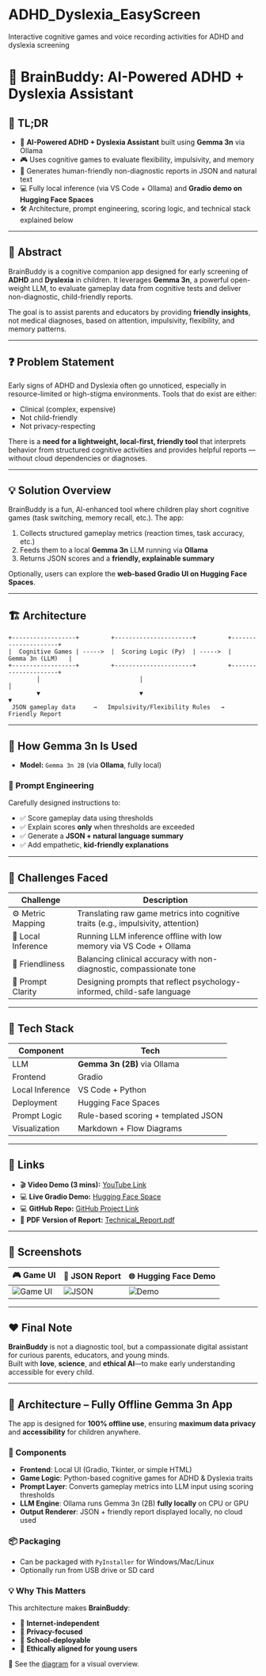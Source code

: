 # ADHD_Dyslexia_EasyScreen
Interactive cognitive games and voice recording activities for ADHD and dyslexia screening

# 🧠 BrainBuddy: AI-Powered ADHD + Dyslexia Assistant

## 🚀 TL;DR
- 🧠 **AI-Powered ADHD + Dyslexia Assistant** built using **Gemma 3n** via Ollama
- 🎮 Uses cognitive games to evaluate flexibility, impulsivity, and memory
- 🧾 Generates human-friendly non-diagnostic reports in JSON and natural text
- 💻 Fully local inference (via VS Code + Ollama) and **Gradio demo on Hugging Face Spaces**
- 🛠️ Architecture, prompt engineering, scoring logic, and technical stack explained below

---

## 📝 Abstract

BrainBuddy is a cognitive companion app designed for early screening of **ADHD** and **Dyslexia** in children. It leverages **Gemma 3n**, a powerful open-weight LLM, to evaluate gameplay data from cognitive tests and deliver non-diagnostic, child-friendly reports.

The goal is to assist parents and educators by providing **friendly insights**, not medical diagnoses, based on attention, impulsivity, flexibility, and memory patterns.

---

## ❓ Problem Statement

Early signs of ADHD and Dyslexia often go unnoticed, especially in resource-limited or high-stigma environments. Tools that do exist are either:
- Clinical (complex, expensive)
- Not child-friendly
- Not privacy-respecting

There is a **need for a lightweight, local-first, friendly tool** that interprets behavior from structured cognitive activities and provides helpful reports — without cloud dependencies or diagnoses.

---

## 💡 Solution Overview

BrainBuddy is a fun, AI-enhanced tool where children play short cognitive games (task switching, memory recall, etc.). The app:
1. Collects structured gameplay metrics (reaction times, task accuracy, etc.)
2. Feeds them to a local **Gemma 3n** LLM running via **Ollama**
3. Returns JSON scores and a **friendly, explainable summary**

Optionally, users can explore the **web-based Gradio UI on Hugging Face Spaces**.

---

## 🏗️ Architecture

```plaintext
+------------------+         +----------------------+         +---------------------+
|  Cognitive Games | ----->  |  Scoring Logic (Py)  | ----->  |    Gemma 3n (LLM)   |
+------------------+         +----------------------+         +---------------------+
        │                            │                                 │
        ▼                            ▼                                 ▼
 JSON gameplay data     →   Impulsivity/Flexibility Rules   →    Friendly Report
```
---

## 🧠 How Gemma 3n Is Used

- **Model:** `Gemma 3n 2B` (via **Ollama**, fully local)

### 🧪 Prompt Engineering
Carefully designed instructions to:
- ✅ Score gameplay data using thresholds
- ✅ Explain scores **only** when thresholds are exceeded
- ✅ Generate a **JSON + natural language summary**
- ✅ Add empathetic, **kid-friendly explanations**

---

## 🚧 Challenges Faced

| Challenge | Description |
|----------|-------------|
| ⚙️ Metric Mapping | Translating raw game metrics into cognitive traits (e.g., impulsivity, attention) |
| 🔐 Local Inference | Running LLM inference offline with low memory via VS Code + Ollama |
| 🧾 Friendliness | Balancing clinical accuracy with non-diagnostic, compassionate tone |
| 🧠 Prompt Clarity | Designing prompts that reflect psychology-informed, child-safe language |

---

## 🧰 Tech Stack

| Component       | Tech                                |
|----------------|-------------------------------------|
| LLM            | **Gemma 3n (2B)** via Ollama         |
| Frontend       | Gradio                              |
| Local Inference| VS Code + Python                    |
| Deployment     | Hugging Face Spaces                 |
| Prompt Logic   | Rule-based scoring + templated JSON |
| Visualization  | Markdown + Flow Diagrams            |

---

## 🔗 Links

- 🎬 **Video Demo (3 mins):** [YouTube Link](https://your-youtube-link.com)
- 💻 **Live Gradio Demo:** [Hugging Face Space](https://huggingface.co/spaces/your-space)
- 💻 **GitHub Repo:** [GitHub Project Link](https://github.com/your-repo)
- 📄 **PDF Version of Report:** [Technical_Report.pdf](./Technical_Report.pdf)

---

## 📸 Screenshots

| 🎮 Game UI | 📄 JSON Report | 🌐 Hugging Face Demo |
|-----------|----------------|----------------------|
| ![Game UI](./assets/game_ui.png) | ![JSON](./assets/json_report.png) | ![Demo](./assets/demo_ui.png) |

---

## ❤️ Final Note

**BrainBuddy** is not a diagnostic tool, but a compassionate digital assistant for curious parents, educators, and young minds.  
Built with **love**, **science**, and **ethical AI**—to make early understanding accessible for every child.

---

## 🧠 Architecture – Fully Offline Gemma 3n App

The app is designed for **100% offline use**, ensuring **maximum data privacy** and **accessibility** for children anywhere.

### 🧩 Components

- **Frontend**: Local UI (Gradio, Tkinter, or simple HTML)
- **Game Logic**: Python-based cognitive games for ADHD & Dyslexia traits
- **Prompt Layer**: Converts gameplay metrics into LLM input using scoring thresholds
- **LLM Engine**: Ollama runs Gemma 3n (2B) **fully locally** on CPU or GPU
- **Output Renderer**: JSON + friendly report displayed locally, no cloud used

### 📦 Packaging

- Can be packaged with `PyInstaller` for Windows/Mac/Linux
- Optionally run from USB drive or SD card

### 💡 Why This Matters

This architecture makes **BrainBuddy**:
- 📶 **Internet-independent**
- 🔐 **Privacy-focused**
- 🎒 **School-deployable**
- 🧠 **Ethically aligned for young users**

📸 See the [diagram](./architecture_offline.png) for a visual overview.
